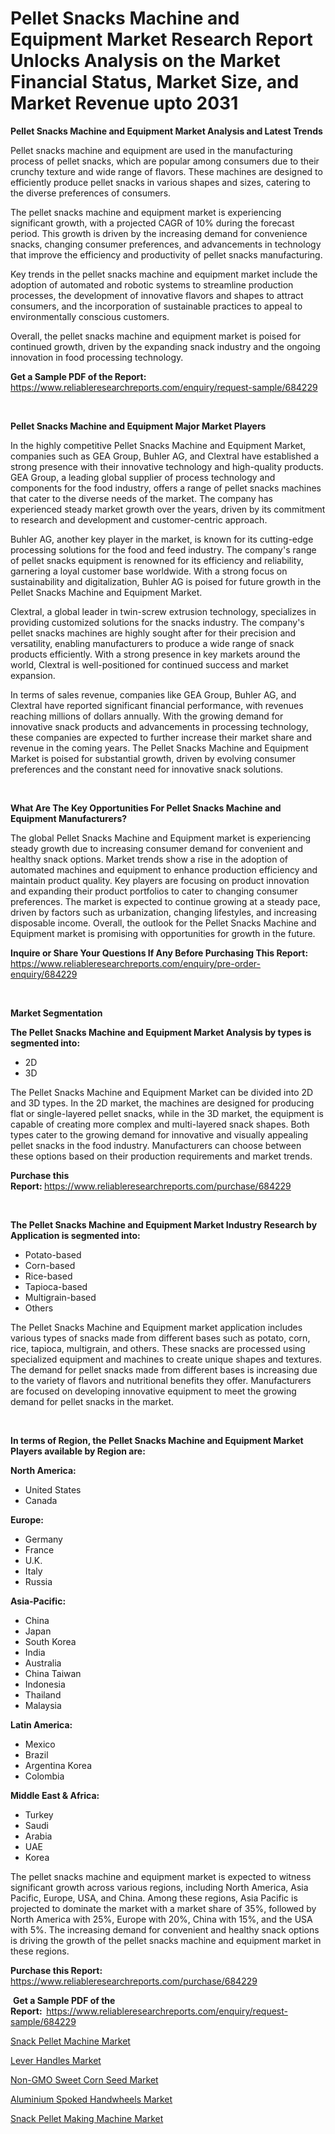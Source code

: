 <p><h1>Pellet Snacks Machine and Equipment Market Research Report Unlocks Analysis on the Market Financial Status, Market Size, and Market Revenue upto 2031</h1></p><p><strong>Pellet Snacks Machine and Equipment Market Analysis and Latest Trends</strong></p>
<p><p>Pellet snacks machine and equipment are used in the manufacturing process of pellet snacks, which are popular among consumers due to their crunchy texture and wide range of flavors. These machines are designed to efficiently produce pellet snacks in various shapes and sizes, catering to the diverse preferences of consumers.</p><p>The pellet snacks machine and equipment market is experiencing significant growth, with a projected CAGR of 10% during the forecast period. This growth is driven by the increasing demand for convenience snacks, changing consumer preferences, and advancements in technology that improve the efficiency and productivity of pellet snacks manufacturing.</p><p>Key trends in the pellet snacks machine and equipment market include the adoption of automated and robotic systems to streamline production processes, the development of innovative flavors and shapes to attract consumers, and the incorporation of sustainable practices to appeal to environmentally conscious customers.</p><p>Overall, the pellet snacks machine and equipment market is poised for continued growth, driven by the expanding snack industry and the ongoing innovation in food processing technology.</p></p>
<p><strong>Get a Sample PDF of the Report:&nbsp;</strong> <a href="https://www.reliableresearchreports.com/enquiry/request-sample/684229">https://www.reliableresearchreports.com/enquiry/request-sample/684229</a></p>
<p>&nbsp;</p>
<p><strong>Pellet Snacks Machine and Equipment Major Market Players</strong></p>
<p><p>In the highly competitive Pellet Snacks Machine and Equipment Market, companies such as GEA Group, Buhler AG, and Clextral have established a strong presence with their innovative technology and high-quality products. GEA Group, a leading global supplier of process technology and components for the food industry, offers a range of pellet snacks machines that cater to the diverse needs of the market. The company has experienced steady market growth over the years, driven by its commitment to research and development and customer-centric approach.</p><p>Buhler AG, another key player in the market, is known for its cutting-edge processing solutions for the food and feed industry. The company's range of pellet snacks equipment is renowned for its efficiency and reliability, garnering a loyal customer base worldwide. With a strong focus on sustainability and digitalization, Buhler AG is poised for future growth in the Pellet Snacks Machine and Equipment Market.</p><p>Clextral, a global leader in twin-screw extrusion technology, specializes in providing customized solutions for the snacks industry. The company's pellet snacks machines are highly sought after for their precision and versatility, enabling manufacturers to produce a wide range of snack products efficiently. With a strong presence in key markets around the world, Clextral is well-positioned for continued success and market expansion.</p><p>In terms of sales revenue, companies like GEA Group, Buhler AG, and Clextral have reported significant financial performance, with revenues reaching millions of dollars annually. With the growing demand for innovative snack products and advancements in processing technology, these companies are expected to further increase their market share and revenue in the coming years. The Pellet Snacks Machine and Equipment Market is poised for substantial growth, driven by evolving consumer preferences and the constant need for innovative snack solutions.</p></p>
<p>&nbsp;</p>
<p><strong>What Are The Key Opportunities For Pellet Snacks Machine and Equipment Manufacturers?</strong></p>
<p><p>The global Pellet Snacks Machine and Equipment market is experiencing steady growth due to increasing consumer demand for convenient and healthy snack options. Market trends show a rise in the adoption of automated machines and equipment to enhance production efficiency and maintain product quality. Key players are focusing on product innovation and expanding their product portfolios to cater to changing consumer preferences. The market is expected to continue growing at a steady pace, driven by factors such as urbanization, changing lifestyles, and increasing disposable income. Overall, the outlook for the Pellet Snacks Machine and Equipment market is promising with opportunities for growth in the future.</p></p>
<p><strong>Inquire or Share Your Questions If Any Before Purchasing This Report:</strong> <a href="https://www.reliableresearchreports.com/enquiry/pre-order-enquiry/684229">https://www.reliableresearchreports.com/enquiry/pre-order-enquiry/684229</a></p>
<p>&nbsp;</p>
<p><strong>Market Segmentation</strong></p>
<p><strong>The Pellet Snacks Machine and Equipment Market Analysis by types is segmented into:</strong></p>
<p><ul><li>2D</li><li>3D</li></ul></p>
<p><p>The Pellet Snacks Machine and Equipment Market can be divided into 2D and 3D types. In the 2D market, the machines are designed for producing flat or single-layered pellet snacks, while in the 3D market, the equipment is capable of creating more complex and multi-layered snack shapes. Both types cater to the growing demand for innovative and visually appealing pellet snacks in the food industry. Manufacturers can choose between these options based on their production requirements and market trends.</p></p>
<p><strong>Purchase this Report:&nbsp;</strong><a href="https://www.reliableresearchreports.com/purchase/684229">https://www.reliableresearchreports.com/purchase/684229</a></p>
<p>&nbsp;</p>
<p><strong>The Pellet Snacks Machine and Equipment Market Industry Research by Application is segmented into:</strong></p>
<p><ul><li>Potato-based</li><li>Corn-based</li><li>Rice-based</li><li>Tapioca-based</li><li>Multigrain-based</li><li>Others</li></ul></p>
<p><p>The Pellet Snacks Machine and Equipment market application includes various types of snacks made from different bases such as potato, corn, rice, tapioca, multigrain, and others. These snacks are processed using specialized equipment and machines to create unique shapes and textures. The demand for pellet snacks made from different bases is increasing due to the variety of flavors and nutritional benefits they offer. Manufacturers are focused on developing innovative equipment to meet the growing demand for pellet snacks in the market.</p></p>
<p>&nbsp;</p>
<p><strong>In terms of Region, the Pellet Snacks Machine and Equipment Market Players available by Region are:</strong></p>
<p>
    <p> <strong> North America: </strong>
        <ul>
            <li>United States</li>
            <li>Canada</li>
        </ul>
        </p> 
    <p> <strong> Europe: </strong>
        <ul>
            <li>Germany</li>
            <li>France</li>
            <li>U.K.</li>
            <li>Italy</li>
            <li>Russia</li>
        </ul>
        </p> 
    <p> <strong> Asia-Pacific: </strong>
        <ul>
            <li>China</li>
            <li>Japan</li>
            <li>South Korea</li>
            <li>India</li>
            <li>Australia</li>
            <li>China Taiwan</li>
            <li>Indonesia</li>
            <li>Thailand</li>
            <li>Malaysia</li>
        </ul>
        </p> 
    <p> <strong> Latin America: </strong>
        <ul>
            <li>Mexico</li>
            <li>Brazil</li>
            <li>Argentina Korea</li>
            <li>Colombia</li>
        </ul>
        </p> 
    <p> <strong> Middle East & Africa: </strong>
        <ul>
            <li>Turkey</li>
            <li>Saudi</li>
            <li>Arabia</li>
            <li>UAE</li>
            <li>Korea</li>
        </ul>
    </p>
    </p>
<p><p>The pellet snacks machine and equipment market is expected to witness significant growth across various regions, including North America, Asia Pacific, Europe, USA, and China. Among these regions, Asia Pacific is projected to dominate the market with a market share of 35%, followed by North America with 25%, Europe with 20%, China with 15%, and the USA with 5%. The increasing demand for convenient and healthy snack options is driving the growth of the pellet snacks machine and equipment market in these regions.</p></p>
<p><strong>Purchase this Report: </strong><a href="https://www.reliableresearchreports.com/purchase/684229">https://www.reliableresearchreports.com/purchase/684229</a></p>
<p>&nbsp;<strong>Get a Sample PDF of the Report:&nbsp;&nbsp;</strong><a href="https://www.reliableresearchreports.com/enquiry/request-sample/684229">https://www.reliableresearchreports.com/enquiry/request-sample/684229</a></p>
<p><strong></strong></p>
<p><p><a href="https://github.com/sonuprakash1/Market-Research-Report-List-1/blob/main/snack-pellet-machine-market.md">Snack Pellet Machine Market</a></p><p><a href="https://issuu.com/reportprime-2/docs/lever-handles-market-size-2030.pptx">Lever Handles Market</a></p><p><a href="https://view.publitas.com/reportprime-1/insights-into-non-gmo-sweet-corn-seed-market-size-analysing-market-share-trends-and-growth-from-2024-to-2031/">Non-GMO Sweet Corn Seed Market</a></p><p><a href="https://issuu.com/reportprime-2/docs/aluminium-spoked-handwheels-market-size-2030.pptx">Aluminium Spoked Handwheels Market</a></p><p><a href="https://github.com/Whitneyboyettebo9kiw7yr13/Market-Research-Report-List-1/blob/main/snack-pellet-making-machine-market.md">Snack Pellet Making Machine Market</a></p></p>